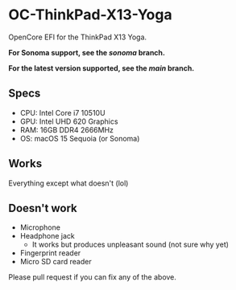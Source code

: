 # OC-ThinkPad-X13-Yoga

OpenCore EFI for the ThinkPad X13 Yoga.

**For Sonoma support, see the *sonoma* branch.**

**For the latest version supported, see the *main* branch.**

## Specs

- CPU: Intel Core i7 10510U
- GPU: Intel UHD 620 Graphics
- RAM: 16GB DDR4 2666MHz
- OS: macOS 15 Sequoia (or Sonoma)

## Works

Everything except what doesn't (lol)

## Doesn't work

- Microphone
- Headphone jack
  - It works but produces unpleasant sound (not sure why yet)
- Fingerprint reader
- Micro SD card reader

Please pull request if you can fix any of the above.
